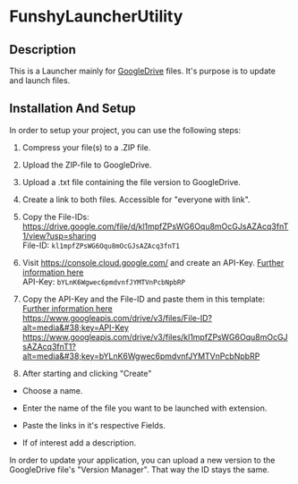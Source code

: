 # FunshyLauncherUtility

## Description
 This is a Launcher mainly for [GoogleDrive](https://drive.google.com) files. It's purpose is to update and launch files.

## Installation And Setup
In order to setup your project, you can use the following steps:
1. Compress your file(s) to a .ZIP file.

2. Upload the ZIP-file to GoogleDrive.

3. Upload a .txt file containing the file version to GoogleDrive.

4. Create a link to both files. Accessible for "everyone with link".

5. Copy the File-IDs: <br>
https://drive.google.com/file/d/kl1mpfZPsWG6Oqu8mOcGJsAZAcq3fnT1/view?usp=sharing <br>
File-ID: `kl1mpfZPsWG6Oqu8mOcGJsAZAcq3fnT1`

6. Visit https://console.cloud.google.com/ and create an API-Key. [Further information here](https://bytesbin.com/skip-google-drive-virus-scan-warning-large-files/) <br>
API-Key: `bYLnK6Wgwec6pmdvnfJYMTVnPcbNpbRP`

7. Copy the API-Key and the File-ID and paste them in this template: [Further information here](https://bytesbin.com/skip-google-drive-virus-scan-warning-large-files/) <br>
https://www.googleapis.com/drive/v3/files/File-ID?alt=media&#38;key=API-Key <br>
https://www.googleapis.com/drive/v3/files/kl1mpfZPsWG6Oqu8mOcGJsAZAcq3fnT1?alt=media&#38;key=bYLnK6Wgwec6pmdvnfJYMTVnPcbNpbRP <br>

8. After starting and clicking "Create" 

- Choose a name.

- Enter the name of the file you want to be launched with extension.

- Paste the links in it's respective Fields.

- If of interest add a description.

In order to update your application, you can upload a new version to the GoogleDrive file's "Version Manager". 
That way the ID stays the same.
